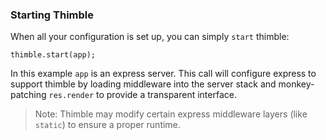 ### Starting Thimble ###

When all your configuration is set up, you can simply `start` thimble:

    thimble.start(app);
    
In this example `app` is an express server. This call will configure express to support thimble by loading middleware into the server stack and monkey-patching `res.render` to provide a transparent interface.

> Note: Thimble may modify certain express middleware layers (like `static`) to ensure a proper runtime.